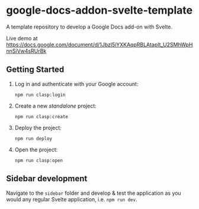 # google-docs-addon-svelte-template
A template repository to develop a Google Docs add-on with Svelte.

Live demo at https://docs.google.com/document/d/1Jbzl5iYXKAqpRBLAtapIt_U2SMhWpHnnSiVw4sRUrBk

## Getting Started

1. Log in and authenticate with your Google account:
   ```
   npm run clasp:login
   ```
1. Create a new _standalone_ project:
   ```
   npm run clasp:create
   ```
1. Deploy the project:
   ```
   npm run deploy
   ```
1. Open the project:
   ```
   npm run clasp:open
   ```

## Sidebar development

Navigate to the `sidebar` folder and develop & test the application as you would any regular Svelte application, i.e. `npm run dev`.
